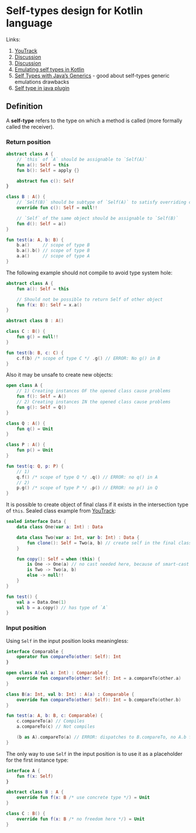 # Self-types design for Kotlin language

Links:
1. [YouTrack](https://youtrack.jetbrains.com/issue/KT-6494)
2. [Discussion](https://discuss.kotlinlang.org/t/self-types/371)
3. [Discussion](https://discuss.kotlinlang.org/t/this-type/1421)
4. [Emulating self types in Kotlin](https://medium.com/@jerzy.chalupski/emulating-self-types-in-kotlin-d64fe8ea2e62)
5. [Self Types with Java’s Generics](https://www.sitepoint.com/self-types-with-javas-generics/) - good about self-types generic emulations drawbacks
6. [Self type in java plugin](https://github.com/manifold-systems/manifold)

## Definition

A **self-type** refers to the type on which a method is called (more formally called the receiver).

### Return position

```kotlin
abstract class A {
    // `this` of `A` should be assignable to `Self(A)`
    fun a(): Self = this
    fun b(): Self = apply {}

    abstract fun c(): Self
}

class B : A() {
    // `Self(B)` should be subtype of `Self(A)` to satisfy overriding conditions
    override fun c(): Self = null!!

    // `Self` of the same object should be assignable to `Self(B)`
    fun d(): Self = a()
}

fun test(a: A, b: B) {
    b.a()     // scope of type B
    b.a().b() // scope of type B
    a.a()     // scope of type A
}
```

The following example should not compile to avoid type system hole:

```kotlin
abstract class A {
    fun a(): Self = this

    // Should not be possible to return Self of other object
    fun f(x: B): Self = x.a()
}

abstract class B : A()

class C : B() {
    fun g() = null!!
}

fun test(b: B, c: C) {
    c.f(b) /* scope of type C */ .g() // ERROR: No g() in B
}
```

Also it may be unsafe to create new objects:

```kotlin
open class A {
    // 1) Creating instances OF the opened class cause problems
    fun f(): Self = A()
    // 2) Creating instances IN the opened class cause problems
    fun g(): Self = Q()
}

class Q : A() {
    fun q() = Unit
}

class P : A() {
    fun p() = Unit
}

fun test(q: Q, p: P) {
    // 1)
    q.f() /* scope of type Q */ .q() // ERROR: no q() in A
    // 2)
    p.g() /* scope of type P */ .p() // ERROR: no p() in Q
}
```

It is possible to create object of final class if it exists in the intersection type of `this`. Sealed class example from [YouTrack](https://youtrack.jetbrains.com/issue/KT-6494):

```kotlin
sealed interface Data {
    data class One(var a: Int) : Data

    data class Two(var a: Int, var b: Int) : Data {
        fun clone(): Self = Two(a, b) // create self in the final class - ok
    }

    fun copy(): Self = when (this) {
        is One -> One(a) // no cast needed here, because of smart-cast on `this`
        is Two -> Two(a, b)
        else -> null!!
    }
}

fun test() {
    val a = Data.One(1)
    val b = a.copy() // has type of `A`
}
```

### Input position

Using `Self` in the input position looks meaningless:

```kotlin
interface Comparable {
    operator fun compareTo(other: Self): Int
}

open class A(val a: Int) : Comparable {
    override fun compareTo(other: Self): Int = a.compareTo(other.a)
}

class B(a: Int, val b: Int) : A(a) : Comparable {
    override fun compareTo(other: Self): Int = b.compareTo(other.b)
}

fun test(a: A, b: B, c: Comparable) {
    c.compareTo(a) // Compiles
    a.compareTo(c) // Not compiles

    (b as A).compareTo(a) // ERROR: dispatches to B.compareTo, no A.b field exists
}
```

The only way to use `Self` in the input position is to use it as a placeholder for the first instance type:

```kotlin
interface A {
    fun f(x: Self)
}

abstract class B : A {
    override fun f(x: B /* use concrete type */) = Unit
}

class C : B() {
    override fun f(x: B /* no freedom here */) = Unit
}
```
